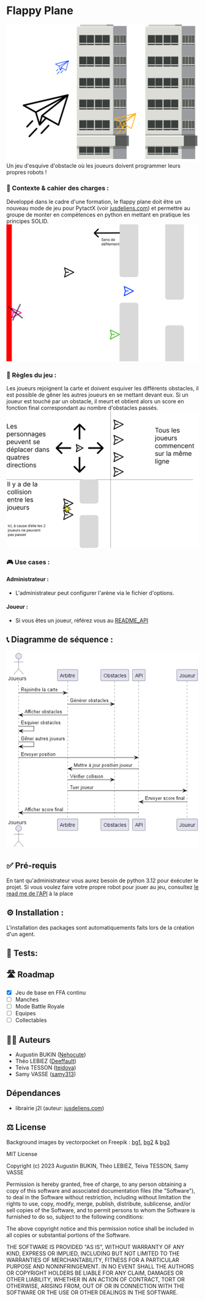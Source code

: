 # Flappy Plane
![Icon](doc/res/Icon.png)
Un jeu d'esquive d'obstacle où les joueurs doivent programmer leurs propres robots !
### 🎯 Contexte & cahier des charges :
Développé dans le cadre d'une formation, le flappy plane doit être un nouveau mode de jeu pour PytactX (voir [jusdeliens.com](https://jusdeliens.com)) et permettre au groupe de monter en compétences en python en mettant en pratique les principes SOLID.
![Playground](doc/Playground.png)
### 🎲 Règles du jeu :
Les joueurs rejoignent la carte et doivent esquiver les différents obstacles, il est possible de gêner les autres joueurs en se mettant devant eux.
Si un joueur est touché par un obstacle, il meurt et obtient alors un score en fonction final correspondant au nombre d'obstacles passés.
![Rules](doc/Rules-1.png)
### 🎮 Use cases :
#### Administrateur : 
- L'administrateur peut configurer l'arène via le fichier d'options.
#### Joueur :
- Si vous êtes un joueur, référez vous au [README_API](src/api/README_API.md)
## 📞 Diagramme de séquence :
![SequenceDiagram](doc/diagramme-sequence.png)
## ✅ Pré-requis
En tant qu'administrateur vous aurez besoin de python 3.12 pour éxécuter le projet.
Si vous voulez faire votre propre robot pour jouer au jeu, consultez [le read me de l'API](api/README_API.md) à la place
## ⚙️ Installation :
L'installation des packages sont automatiquements faits lors de la création d'un agent.
## 🧪 Tests:

## 🛣️ Roadmap
- [x] Jeu de base en FFA continu
- [ ] Manches
- [ ] Mode Battle Royale
- [ ] Equipes
- [ ] Collectables
## 🧑‍💻 Auteurs
- Augustin BUKIN ([Nehocute](https://github.com/Nehocute))
- Théo LEBIEZ ([Deeffault](https://github.com/Deeffault))
- Teiva TESSON ([teidova](https://github.com/teidova))
- Samy VASSE ([samy313](https://github.com/samy313))
## Dépendances
- librairie j2l (auteur: [jusdeliens.com](https://jusdeliens.com))
## ⚖️ License

Background images by vectorpocket on Freepik : 
<a href="https://www.freepik.com/free-vector/background-with-night-city-neon-lights_3586829.htm?query=city%20towers#from_view=detail_alsolike">bg1</a>,  <a href="https://www.freepik.com/free-vector/background-with-night-city-neon-lights_3586319.htm?query=city%20towers#from_view=detail_alsolike">bg2</a> & <a href="https://www.freepik.com/free-vector/neon-megapolis-background-with-buildings-skyscrapers_3586320.htm?query=city%20towers#from_view=detail_alsolike">bg3</a> 

MIT License

Copyright (c) 2023 Augustin BUKIN, Théo LEBIEZ, Teiva TESSON, Samy VASSE

Permission is hereby granted, free of charge, to any person obtaining a copy
of this software and associated documentation files (the "Software"), to deal
in the Software without restriction, including without limitation the rights
to use, copy, modify, merge, publish, distribute, sublicense, and/or sell
copies of the Software, and to permit persons to whom the Software is
furnished to do so, subject to the following conditions:

The above copyright notice and this permission notice shall be included in all
copies or substantial portions of the Software.

THE SOFTWARE IS PROVIDED "AS IS", WITHOUT WARRANTY OF ANY KIND, EXPRESS OR
IMPLIED, INCLUDING BUT NOT LIMITED TO THE WARRANTIES OF MERCHANTABILITY,
FITNESS FOR A PARTICULAR PURPOSE AND NONINFRINGEMENT. IN NO EVENT SHALL THE
AUTHORS OR COPYRIGHT HOLDERS BE LIABLE FOR ANY CLAIM, DAMAGES OR OTHER
LIABILITY, WHETHER IN AN ACTION OF CONTRACT, TORT OR OTHERWISE, ARISING FROM,
OUT OF OR IN CONNECTION WITH THE SOFTWARE OR THE USE OR OTHER DEALINGS IN THE
SOFTWARE.